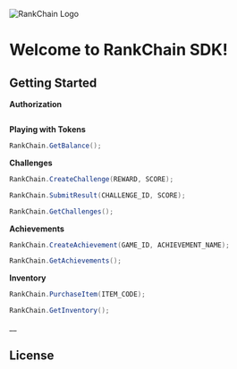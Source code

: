 ![RankChain Logo](./Images/rankchain_bi.png)

Welcome to RankChain SDK!
====


Getting Started
----
__Authorization__
```cs

```

__Playing with Tokens__
```cs
RankChain.GetBalance();
```

__Challenges__
```cs
RankChain.CreateChallenge(REWARD, SCORE);

RankChain.SubmitResult(CHALLENGE_ID, SCORE);

RankChain.GetChallenges();
```

__Achievements__
```cs
RankChain.CreateAchievement(GAME_ID, ACHIEVEMENT_NAME);
```
```cs
RankChain.GetAchievements();
```

__Inventory__
```cs
RankChain.PurchaseItem(ITEM_CODE);
```
```cs
RankChain.GetInventory();
```
__

License
----

